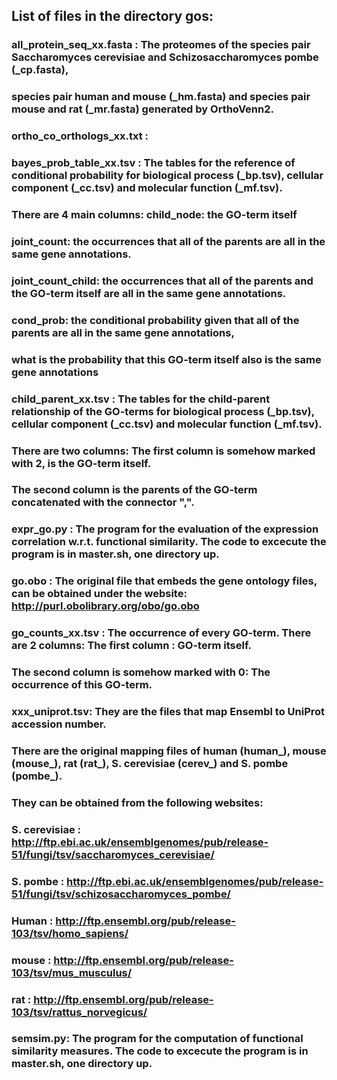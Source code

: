 ## List of files in the directory gos:
### all_protein_seq_xx.fasta : The proteomes of the species pair Saccharomyces cerevisiae and Schizosaccharomyces pombe (_cp.fasta), 
###                               species pair human and mouse (_hm.fasta) and species pair mouse and rat (_mr.fasta) generated by OrthoVenn2.

### ortho_co_orthologs_xx.txt : 

### bayes_prob_table_xx.tsv : The tables for the reference of conditional probability for biological process (_bp.tsv), cellular component (_cc.tsv) and molecular function (_mf.tsv). 
###                              There are 4 main columns: child_node: the GO-term itself
###                                                        joint_count: the occurrences that all of the parents are all in the same gene annotations.
###                                                        joint_count_child: the occurrences that all of the parents and the GO-term itself are all in the same gene annotations.
###                                                        cond_prob: the conditional probability given that all of the parents are all in the same gene annotations, 
###                                                                   what is the probability that this GO-term itself also is the same gene annotations 

### child_parent_xx.tsv : The tables for the child-parent relationship of the GO-terms for biological process (_bp.tsv), cellular component (_cc.tsv) and molecular function (_mf.tsv).
###                          There are two columns: The first column is somehow marked with 2, is the GO-term itself.
###                                                 The second column is the parents of the GO-term concatenated with the connector ",".

### expr_go.py : The program for the evaluation of the expression correlation w.r.t. functional similarity. The code to excecute the program is in master.sh, one directory up.

### go.obo : The original file that embeds the gene ontology files, can be obtained under the website: http://purl.obolibrary.org/obo/go.obo
### go_counts_xx.tsv : The occurrence of every GO-term. There are 2 columns: The first column : GO-term itself.
###                                                                             The second column is somehow marked with 0: The occurrence of this GO-term.

### xxx_uniprot.tsv: They are the files that map Ensembl to UniProt accession number. 
###                     There are the original mapping files of human (human_), mouse (mouse_), rat (rat_), S. cerevisiae (cerev_) and S. pombe (pombe_).
###                     They can be obtained from the following websites:
###                     S. cerevisiae : http://ftp.ebi.ac.uk/ensemblgenomes/pub/release-51/fungi/tsv/saccharomyces_cerevisiae/
###                     S. pombe : http://ftp.ebi.ac.uk/ensemblgenomes/pub/release-51/fungi/tsv/schizosaccharomyces_pombe/
###                     Human : http://ftp.ensembl.org/pub/release-103/tsv/homo_sapiens/
###                     mouse : http://ftp.ensembl.org/pub/release-103/tsv/mus_musculus/
###                     rat : http://ftp.ensembl.org/pub/release-103/tsv/rattus_norvegicus/

### semsim.py: The program for the computation of functional similarity measures. The code to excecute the program is in master.sh, one directory up.
###  
